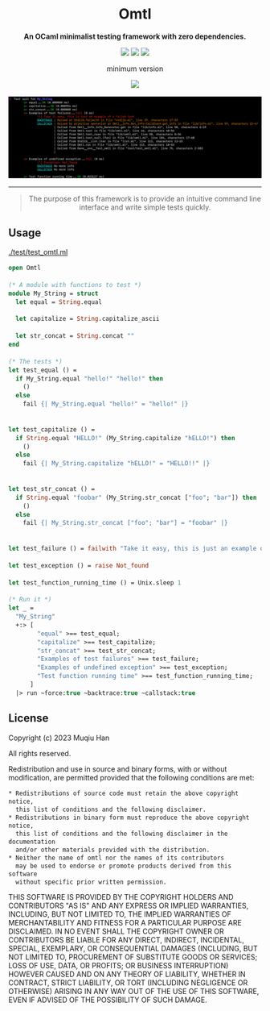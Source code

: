 <div align="center">

# Omtl

__An OCaml minimalist testing framework with zero dependencies.__


![](https://github.com/muqiuhan/omtl/workflows/Linux/badge.svg)
![](https://github.com/muqiuhan/omtl/workflows/Windows/badge.svg)
![](https://github.com/muqiuhan/omtl/workflows/MacOS/badge.svg)

minimum version

![](https://github.com/muqiuhan/omtl/workflows/5.1.1/badge.svg)


<img src=".github/demo.png">
  
---

> The purpose of this framework is to provide an intuitive command line interface and write simple tests quickly.
  
</div>

## Usage
[./test/test_omtl.ml](./test/test_omtl.ml)
```ocaml
open Omtl

(* A module with functions to test *)
module My_String = struct
  let equal = String.equal

  let capitalize = String.capitalize_ascii

  let str_concat = String.concat ""
end

(* The tests *)
let test_equal () =
  if My_String.equal "hello!" "hello!" then
    ()
  else
    fail {| My_String.equal "hello!" = "hello!" |}


let test_capitalize () =
  if String.equal "HELLO!" (My_String.capitalize "hELLO!") then
    ()
  else
    fail {| My_String.capitalize "hELLO!" = "HELLO!!" |}


let test_str_concat () =
  if String.equal "foobar" (My_String.str_concat ["foo"; "bar"]) then
    ()
  else
    fail {| My_String.str_concat ["foo"; "bar"] = "foobar" |}


let test_failure () = failwith "Take it easy, this is just an example of a failed test"

let test_exception () = raise Not_found

let test_function_running_time () = Unix.sleep 1

(* Run it *)
let _ =
  "My_String"
  +:> [
        "equal" >== test_equal;
        "capitalize" >== test_capitalize;
        "str_concat" >== test_str_concat;
        "Examples of test failures" >== test_failure;
        "Examples of undefined exception" >== test_exception;
        "Test function running time" >== test_function_running_time;
      ]
  |> run ~force:true ~backtrace:true ~callstack:true
```

## License
Copyright (c) 2023 Muqiu Han

All rights reserved.

Redistribution and use in source and binary forms, with or without modification,
are permitted provided that the following conditions are met:

    * Redistributions of source code must retain the above copyright notice,
      this list of conditions and the following disclaimer.
    * Redistributions in binary form must reproduce the above copyright notice,
      this list of conditions and the following disclaimer in the documentation
      and/or other materials provided with the distribution.
    * Neither the name of omtl nor the names of its contributors
      may be used to endorse or promote products derived from this software
      without specific prior written permission.

THIS SOFTWARE IS PROVIDED BY THE COPYRIGHT HOLDERS AND CONTRIBUTORS
"AS IS" AND ANY EXPRESS OR IMPLIED WARRANTIES, INCLUDING, BUT NOT
LIMITED TO, THE IMPLIED WARRANTIES OF MERCHANTABILITY AND FITNESS FOR
A PARTICULAR PURPOSE ARE DISCLAIMED. IN NO EVENT SHALL THE COPYRIGHT OWNER OR
CONTRIBUTORS BE LIABLE FOR ANY DIRECT, INDIRECT, INCIDENTAL, SPECIAL,
EXEMPLARY, OR CONSEQUENTIAL DAMAGES (INCLUDING, BUT NOT LIMITED TO,
PROCUREMENT OF SUBSTITUTE GOODS OR SERVICES; LOSS OF USE, DATA, OR
PROFITS; OR BUSINESS INTERRUPTION) HOWEVER CAUSED AND ON ANY THEORY OF
LIABILITY, WHETHER IN CONTRACT, STRICT LIABILITY, OR TORT (INCLUDING
NEGLIGENCE OR OTHERWISE) ARISING IN ANY WAY OUT OF THE USE OF THIS
SOFTWARE, EVEN IF ADVISED OF THE POSSIBILITY OF SUCH DAMAGE.